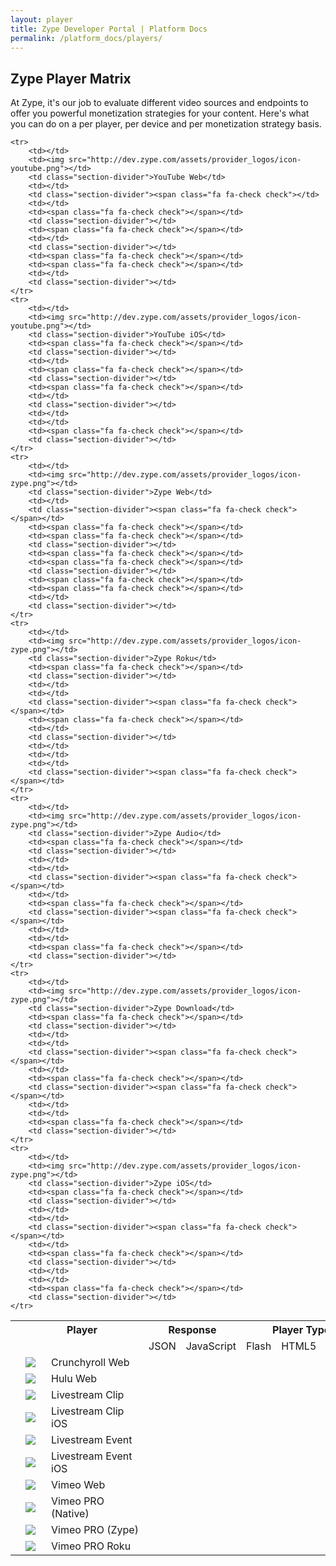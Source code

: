```yaml
---
layout: player
title: Zype Developer Portal | Platform Docs
permalink: /platform_docs/players/
---
```


<h2 class="hidden-mobile">Zype Player Matrix</h2>

<div class="page-intro">
At Zype, it's our job to evaluate different video sources and endpoints to offer you powerful monetization strategies for your content. Here's what you can do on a per player, per device and per monetization strategy basis.

  <!-- The Zype platform offers powerful ways to determine which players are used to serve your video content.
  Below is a list that shows which players are available on which device endpoints and the format for each
  player. Use the Zype platform to create <a href='https://admin.zype.com/player_rules'
  target="_blank">player rules</a> which will serve your content accordingly. -->
</div>

<div id="player-matrix">
  <table>
    <tr>
      <th></th>
      <th colspan="2" class="header-divider no-show">Player</th>
      <th colspan="2" style="min-width: 125px;" class="header-divider">Response</th>
      <th colspan="3" class="header-divider">Player Type</th>
      <th colspan="3" class="header-divider">Monetization</th>
      <th colspan="5">Devices</th>
    </tr>
    <tr>
    	<td></td>
        <td class="no-show" style="min-width: 25px;"></td>
        <td class="section-divider no-show" style="min-width: 140px;"></td>
        <td>JSON</td>
        <td class="section-divider">JavaScript</td>
        <td>Flash</td>
        <td>HTML5</td>
        <td class="section-divider">Native</td>
        <td>AVOD</td>
        <td>SVOD</td>
        <td class="section-divider">EST</td>
        <td>Web</td>
        <td>Mobile</td>
        <td>iOS</td>
        <td class="section-divider">Roku</td>
    </tr>
    <tr>
    	<td></td>
        <td><img src="http://dev.zype.com/assets/provider_logos/icon-crunchyroll.png"></td>
        <td class="section-divider">Crunchyroll Web</td>
        <td></td>
        <td class="section-divider"><span class="fa fa-check check"></span></td>
        <td><span class="fa fa-check check"></span></td>
        <td ></td>
        <td class="section-divider"></td>
        <td><span class="fa fa-check check"></span></td>
        <td></td>
        <td class="section-divider"></td>
        <td><span class="fa fa-check check"></span></td>
        <td></td>
        <td></td>
        <td class="section-divider"></td>
    </tr>
    <tr>
    	<td></td>
        <td><img src="http://dev.zype.com/assets/provider_logos/icon-hulu.png"></td>
        <td class="section-divider">Hulu Web</td>
        <td></td>
        <td class="section-divider"><span class="fa fa-check check"></td>
        <td><span class="fa fa-check check"></span></td>
        <td ></td>
        <td class="section-divider"></td>
        <td><span class="fa fa-check check"></span></td>
        <td></td>
        <td class="section-divider"></td>
        <td><span class="fa fa-check check"></span></td>
        <td></td>
        <td></td>
        <td class="section-divider"></td>
    </tr>
    <tr>
    	<td></td>
        <td><img src="http://dev.zype.com/assets/provider_logos/icon-livestream-clip.png"></td>
        <td class="section-divider">Livestream Clip</td>
        <td></td>
        <td class="section-divider"><span class="fa fa-check check"></td>
        <td></td>
        <td ><span class="fa fa-check check"></span></td>
        <td class="section-divider"></td>
        <td></td>
        <td></td>
        <td class="section-divider"></td>
        <td><span class="fa fa-check check"></span></td>
        <td><span class="fa fa-check check"></span></td>
        <td></td>
        <td class="section-divider"></td>
    </tr>
    <tr>
    	<td></td>
        <td><img src="http://dev.zype.com/assets/provider_logos/icon-livestream-clip.png"></td>
        <td class="section-divider">Livestream Clip iOS</td>
        <td><span class="fa fa-check check"></span></td>
        <td class="section-divider"></td>
        <td></td>
        <td><span class="fa fa-check check"></span></td>
        <td class="section-divider"></td>
        <td></td>
        <td></td>
        <td class="section-divider"></td>
        <td></td>
        <td></td>
        <td><span class="fa fa-check check"></span></td>
        <td class="section-divider"></td>
    </tr>
    <tr>
    	<td></td>
        <td><img src="http://dev.zype.com/assets/provider_logos/icon-livestream.png"></td>
        <td class="section-divider">Livestream Event</td>
        <td></td>
        <td class="section-divider"><span class="fa fa-check check"></td>
        <td></td>
        <td><span class="fa fa-check check"></span></td>
        <td class="section-divider"></td>
        <td></span></td>
        <td></td>
        <td class="section-divider"></td>
        <td><span class="fa fa-check check"></span></td>
        <td><span class="fa fa-check check"></span></td>
        <td></td>
        <td class="section-divider"></td>
    </tr>
    <tr>
    	<td></td>
        <td><img src="http://dev.zype.com/assets/provider_logos/icon-livestream.png"></td>
        <td class="section-divider">Livestream Event iOS</td>
        <td><span class="fa fa-check check"></span></td>
        <td class="section-divider"></td>
        <td></td>
        <td><span class="fa fa-check check"></span></td>
        <td class="section-divider"></td>
        <td></td>
        <td></td>
        <td class="section-divider"></td>
        <td></td>
        <td></td>
        <td><span class="fa fa-check check"></span></td>
        <td class="section-divider"></td>
    </tr>
    <tr>
    	<td></td>
        <td><img src="http://dev.zype.com/assets/provider_logos/icon-vimeo.png"></td>
        <td class="section-divider">Vimeo Web</td>
        <td></td>
        <td class="section-divider"><span class="fa fa-check check"></td>
        <td></td>
        <td ><span class="fa fa-check check"></span></td>
        <td class="section-divider"></td>
        <td></td>
        <td></td>
        <td class="section-divider"></td>
        <td><span class="fa fa-check check"></span></td>
        <td><span class="fa fa-check check"></span></td>
        <td></td>
        <td class="section-divider"></td>
    </tr>
    <tr>
    	<td></td>
        <td><img src="http://dev.zype.com/assets/provider_logos/icon-vimeo-black.png"></td>
        <td class="section-divider">Vimeo PRO (Native)</td>
        <td></td>
        <td class="section-divider"><span class="fa fa-check check"></td>
        <td></td>
        <td><span class="fa fa-check check"></span></td>
        <td class="section-divider"></td>
        <td></td>
        <td></td>
        <td class="section-divider"><span class="fa fa-check check"></span></td>
        <td><span class="fa fa-check check"></span></td>
        <td><span class="fa fa-check check"></span></td>
        <td></td>
        <td class="section-divider"></td>
    </tr>
    <tr>
    	<td></td>
        <td><img src="http://dev.zype.com/assets/provider_logos/icon-vimeo-black.png"></td>
        <td class="section-divider">Vimeo PRO (Zype)</td>
        <td></td>
        <td class="section-divider"><span class="fa fa-check check"></span></td>
        <td><span class="fa fa-check check"></span></td>
        <td><span class="fa fa-check check"></span></td>
        <td class="section-divider"></td>
        <td><span class="fa fa-check check"></span></td>
        <td></td>
        <td class="section-divider"></td>
        <td><span class="fa fa-check check"></span></td>
        <td><span class="fa fa-check check"></span></td>
        <td></td>
        <td class="section-divider"></td>
    </tr>
    <tr>
    	<td></td>
        <td><img src="http://dev.zype.com/assets/provider_logos/icon-vimeo-black.png"></td>
        <td class="section-divider">Vimeo PRO Roku</td>
        <td><span class="fa fa-check check"></span></td>
        <td class="section-divider"></td>
        <td></td>
        <td ></td>
        <td class="section-divider"><span class="fa fa-check check"></span></td>
        <td><span class="fa fa-check check"></span></td>
        <td></td>
        <td class="section-divider"></td>
        <td></td>
        <td></td>
        <td></td>
        <td class="section-divider"><span class="fa fa-check check"></span></td>
    </tr>

    <tr>
    	<td></td>
        <td><img src="http://dev.zype.com/assets/provider_logos/icon-youtube.png"></td>
        <td class="section-divider">YouTube Web</td>
        <td></td>
        <td class="section-divider"><span class="fa fa-check check"></td>
        <td></td>
        <td><span class="fa fa-check check"></span></td>
        <td class="section-divider"></td>
        <td><span class="fa fa-check check"></span></td>
        <td></td>
        <td class="section-divider"></td>
        <td><span class="fa fa-check check"></span></td>
        <td><span class="fa fa-check check"></span></td>
        <td></td>
        <td class="section-divider"></td>
    </tr>
    <tr>
        <td></td>
        <td><img src="http://dev.zype.com/assets/provider_logos/icon-youtube.png"></td>
        <td class="section-divider">YouTube iOS</td>
        <td><span class="fa fa-check check"></span></td>
        <td class="section-divider"></td>
        <td></td>
        <td><span class="fa fa-check check"></span></td>
        <td class="section-divider"></td>
        <td><span class="fa fa-check check"></span></td>
        <td></td>
        <td class="section-divider"></td>
        <td></td>
        <td></td>
        <td><span class="fa fa-check check"></span></td>
        <td class="section-divider"></td>
    </tr>
    <tr>
    	<td></td>
        <td><img src="http://dev.zype.com/assets/provider_logos/icon-zype.png"></td>
        <td class="section-divider">Zype Web</td>
        <td></td>
        <td class="section-divider"><span class="fa fa-check check"></span></td>
        <td><span class="fa fa-check check"></span></td>
        <td><span class="fa fa-check check"></span></td>
        <td class="section-divider"></td>
        <td><span class="fa fa-check check"></span></td>
        <td><span class="fa fa-check check"></span></td>
        <td class="section-divider"></td>
        <td><span class="fa fa-check check"></span></td>
        <td><span class="fa fa-check check"></span></td>
        <td></td>
        <td class="section-divider"></td>
    </tr>
    <tr>
    	<td></td>
        <td><img src="http://dev.zype.com/assets/provider_logos/icon-zype.png"></td>
        <td class="section-divider">Zype Roku</td>
        <td><span class="fa fa-check check"></span></td>
        <td class="section-divider"></td>
        <td></td>
        <td></td>
        <td class="section-divider"><span class="fa fa-check check"></span></td>
        <td><span class="fa fa-check check"></span></td>
        <td></td>
        <td class="section-divider"></td>
        <td></td>
        <td></td>
        <td></td>
        <td class="section-divider"><span class="fa fa-check check"></span></td>
    </tr>
    <tr>
    	<td></td>
        <td><img src="http://dev.zype.com/assets/provider_logos/icon-zype.png"></td>
        <td class="section-divider">Zype Audio</td>
        <td><span class="fa fa-check check"></span></td>
        <td class="section-divider"></td>
        <td></td>
        <td></td>
        <td class="section-divider"><span class="fa fa-check check"></span></td>
        <td></td>
        <td><span class="fa fa-check check"></span></td>
        <td class="section-divider"><span class="fa fa-check check"></span></td>
        <td></td>
        <td></td>
        <td><span class="fa fa-check check"></span></td>
        <td class="section-divider"></td>
    </tr>
    <tr>
    	<td></td>
        <td><img src="http://dev.zype.com/assets/provider_logos/icon-zype.png"></td>
        <td class="section-divider">Zype Download</td>
        <td><span class="fa fa-check check"></span></td>
        <td class="section-divider"></td>
        <td></td>
        <td></td>
        <td class="section-divider"><span class="fa fa-check check"></span></td>
        <td></td>
        <td><span class="fa fa-check check"></span></td>
        <td class="section-divider"><span class="fa fa-check check"></span></td>
        <td></td>
        <td></td>
        <td><span class="fa fa-check check"></span></td>
        <td class="section-divider"></td>
    </tr>
    <tr>
    	<td></td>
        <td><img src="http://dev.zype.com/assets/provider_logos/icon-zype.png"></td>
        <td class="section-divider">Zype iOS</td>
        <td><span class="fa fa-check check"></span></td>
        <td class="section-divider"></td>
        <td></td>
        <td></td>
        <td class="section-divider"><span class="fa fa-check check"></span></td>
        <td></td>
        <td><span class="fa fa-check check"></span></td>
        <td class="section-divider"></td>
        <td></td>
        <td></td>
        <td><span class="fa fa-check check"></span></td>
        <td class="section-divider"></td>
    </tr>
  </table>
</div>
